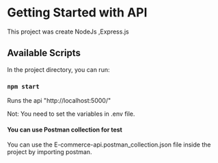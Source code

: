# Getting Started with API

This project was create NodeJs ,Express.js

## Available Scripts

In the project directory, you can run:

### `npm start`

Runs the api "http://localhost:5000/"

Not: You need to set the variables in .env file.

#### You can use Postman collection for test

You can use the E-commerce-api.postman_collection.json file inside the project by importing postman.

